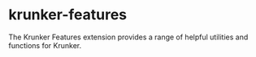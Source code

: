# krunker-features
The Krunker Features extension provides a range of helpful utilities and functions for Krunker. 
